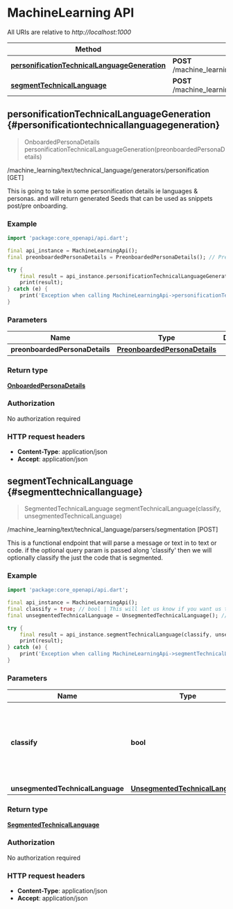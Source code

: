 # MachineLearning API

All URIs are relative to *http://localhost:1000*

Method | HTTP request | Description
------------- | ------------- | -------------
[**personificationTechnicalLanguageGeneration**](MachineLearningApi#personificationtechnicallanguagegeneration) | **POST** /machine_learning/text/technical_language/generators/personification | /machine_learning/text/technical_language/generators/personification [GET]
[**segmentTechnicalLanguage**](MachineLearningApi#segmenttechnicallanguage) | **POST** /machine_learning/text/technical_language/parsers/segmentation | /machine_learning/text/technical_language/parsers/segmentation [POST]


## **personificationTechnicalLanguageGeneration** {#personificationtechnicallanguagegeneration}
> OnboardedPersonaDetails personificationTechnicalLanguageGeneration(preonboardedPersonaDetails)

/machine_learning/text/technical_language/generators/personification [GET]

This is going to take in some personification details ie languages & personas.  and will return generated Seeds that can be used as snippets post/pre onboarding.

### Example
```dart
import 'package:core_openapi/api.dart';

final api_instance = MachineLearningApi();
final preonboardedPersonaDetails = PreonboardedPersonaDetails(); // PreonboardedPersonaDetails | 

try {
    final result = api_instance.personificationTechnicalLanguageGeneration(preonboardedPersonaDetails);
    print(result);
} catch (e) {
    print('Exception when calling MachineLearningApi->personificationTechnicalLanguageGeneration: $e\n');
}
```

### Parameters

Name | Type | Description  | Notes
------------- | ------------- | ------------- | -------------
 **preonboardedPersonaDetails** | [**PreonboardedPersonaDetails**](../models/PreonboardedPersonaDetails)|  | [optional] 

### Return type

[**OnboardedPersonaDetails**](../models/OnboardedPersonaDetails)

### Authorization

No authorization required

### HTTP request headers

 - **Content-Type**: application/json
 - **Accept**: application/json



## **segmentTechnicalLanguage** {#segmenttechnicallanguage}
> SegmentedTechnicalLanguage segmentTechnicalLanguage(classify, unsegmentedTechnicalLanguage)

/machine_learning/text/technical_language/parsers/segmentation [POST]

This is a functional endpoint that will parse a message or text in to text or code.  if the optional query param is passed along 'classify' then we will optionally classify the just the code that is segmented.

### Example
```dart
import 'package:core_openapi/api.dart';

final api_instance = MachineLearningApi();
final classify = true; // bool | This will let us know if you want us to classifiy your code, this is default to false.
final unsegmentedTechnicalLanguage = UnsegmentedTechnicalLanguage(); // UnsegmentedTechnicalLanguage | 

try {
    final result = api_instance.segmentTechnicalLanguage(classify, unsegmentedTechnicalLanguage);
    print(result);
} catch (e) {
    print('Exception when calling MachineLearningApi->segmentTechnicalLanguage: $e\n');
}
```

### Parameters

Name | Type | Description  | Notes
------------- | ------------- | ------------- | -------------
 **classify** | **bool**| This will let us know if you want us to classifiy your code, this is default to false. | [optional] 
 **unsegmentedTechnicalLanguage** | [**UnsegmentedTechnicalLanguage**](../models/UnsegmentedTechnicalLanguage)|  | [optional] 

### Return type

[**SegmentedTechnicalLanguage**](../models/SegmentedTechnicalLanguage)

### Authorization

No authorization required

### HTTP request headers

 - **Content-Type**: application/json
 - **Accept**: application/json



